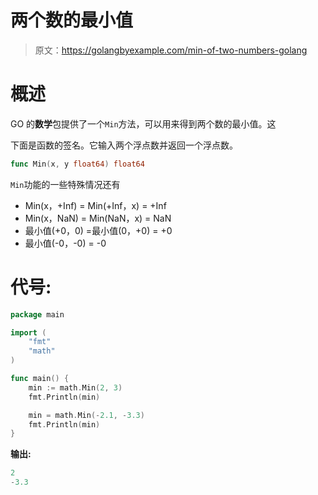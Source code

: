 # 两个数的最小值

> 原文：<https://golangbyexample.com/min-of-two-numbers-golang>

# **概述**

GO 的**数学**包提供了一个`Min`方法，可以用来得到两个数的最小值。这

下面是函数的签名。它输入两个浮点数并返回一个浮点数。

```go
func Min(x, y float64) float64
```

`Min`功能的一些特殊情况还有

*   Min(x，+Inf) = Min(+Inf，x) = +Inf
*   Min(x，NaN) = Min(NaN，x) = NaN
*   最小值(+0，0) =最小值(0，+0) = +0
*   最小值(-0，-0) = -0

# **代号:**

```go
package main

import (
    "fmt"
    "math"
)

func main() {
    min := math.Min(2, 3)
    fmt.Println(min)

    min = math.Min(-2.1, -3.3)
    fmt.Println(min)
}
```

**输出:**

```go
2
-3.3
```
